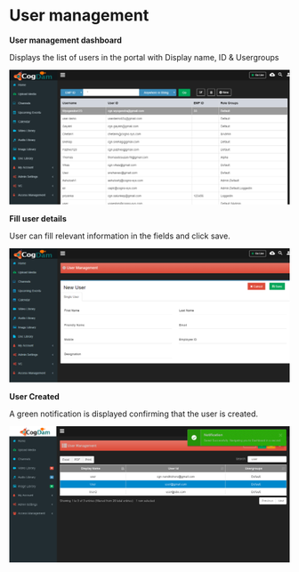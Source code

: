# User management

**User management dashboard**

Displays the list of users in the portal with Display name, ID & Usergroups

![](../../.gitbook/assets/image%20%2886%29.png)

**Fill user details**

User can fill relevant information in the fields and click save.

![](../../.gitbook/assets/image%20%2818%29.png)

**User Created**

A green notification is displayed confirming that the user is created.

![](../../.gitbook/assets/image%20%2885%29.png)

